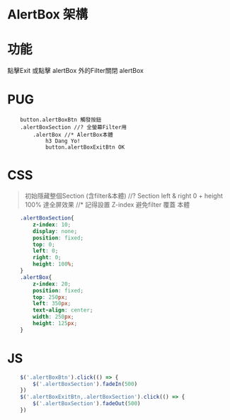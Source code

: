 # AlertBox 架構

# 功能
點擊Exit 或點擊 alertBox 外的Filter關閉 alertBox

# PUG
```pug
    button.alertBoxBtn 觸發按鈕
    .alertBoxSection //? 全螢幕Filter用
        .alertBox //* AlertBox本體
            h3 Dang Yo!
            button.alertBoxExitBtn OK
```

# CSS
> 初始隱藏整個Section (含filter&本體)
//? Section left & right 0 + height 100% 達全屏效果
//* 記得設置 Z-index 避免filter 覆蓋 本體
```css
    .alertBoxSection{
        z-index: 10;
        display: none;
        position: fixed;
        top: 0;
        left: 0;
        right: 0;
        height: 100%;
    }
    .alertBox{
        z-index: 20;
        position: fixed;
        top: 250px;
        left: 350px;
        text-align: center;
        width: 250px;
        height: 125px;
    }
```

# JS
```js
    $('.alertBoxBtn').click(() => {
        $('.alertBoxSection').fadeIn(500)
    })
    $('.alertBoxExitBtn,.alertBoxSection').click(() => {
        $('.alertBoxSection').fadeOut(500)
    })
```